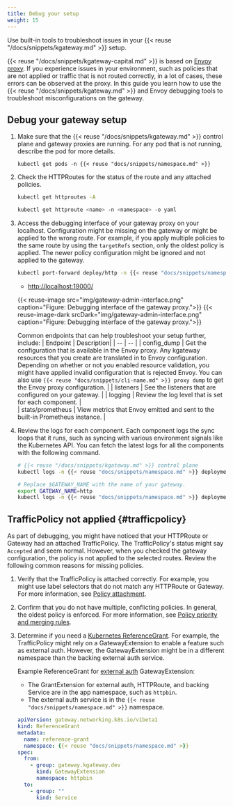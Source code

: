 ```yaml
---
title: Debug your setup
weight: 15
---
```


Use built-in tools to troubleshoot issues in your {{< reuse "/docs/snippets/kgateway.md" >}} setup.

{{< reuse "/docs/snippets/kgateway-capital.md" >}} is based on [Envoy proxy](https://www.envoyproxy.io). If you experience issues in your environment, such as policies that are not applied or traffic that is not routed correctly, in a lot of cases, these errors can be observed at the proxy. In this guide you learn how to use the {{< reuse "/docs/snippets/kgateway.md" >}} and Envoy debugging tools to troubleshoot misconfigurations on the gateway.

## Debug your gateway setup

1. Make sure that the {{< reuse "/docs/snippets/kgateway.md" >}} control plane and gateway proxies are running. For any pod that is not running, describe the pod for more details.
   
   ```shell
   kubectl get pods -n {{< reuse "docs/snippets/namespace.md" >}}
   ```
   <!-- TODO: CLI You can do that by using the `{{< reuse "docs/snippets/cli-name.md" >}} check` [command](/docs/reference/cli/glooctl_check/) that quickly checks the health of kgateway deployments, pods, and custom resources, and verifies Gloo resource configuration. Any issues that are found are reported back in the CLI output. 
   ```sh
   {{< reuse "docs/snippets/cli-name.md" >}} check
   ```
   
   Example output for a misconfigured VirtualHostOption:
   ```console
   Found rejected VirtualHostOption by '{{< reuse "docs/snippets/namespace.md" >}}': {{< reuse "docs/snippets/namespace.md" >}} jwt (Reason: 2 errors occurred:
	* invalid virtual host [http~bookinfo_example] while processing plugin enterprise_warning: Could not load configuration for the following Enterprise features: [jwt]
   ```
   -->

2. Check the HTTPRoutes for the status of the route and any attached policies.
   
   ```sh
   kubectl get httproutes -A
   ```
   ```sh
   kubectl get httproute <name> -n <namespace> -o yaml
   ```

3. Access the debugging interface of your gateway proxy on your localhost. Configuration might be missing on the gateway or might be applied to the wrong route. For example, if you apply multiple policies to the same route by using the `targetRefs` section, only the oldest policy is applied. The newer policy configuration might be ignored and not applied to the gateway.
   
   ```sh
   kubectl port-forward deploy/http -n {{< reuse "docs/snippets/namespace.md" >}} 19000 &  
   ```
   
   * [http://localhost:19000/](http://localhost:19000/)

   {{< reuse-image src="img/gateway-admin-interface.png" caption="Figure: Debugging interface of the gateway proxy.">}}
   {{< reuse-image-dark srcDark="img/gateway-admin-interface.png" caption="Figure: Debugging interface of the gateway proxy.">}}
   
   Common endpoints that can help troubleshoot your setup further, include: 
   | Endpoint | Description| 
   | -- | -- | 
   | config_dump | Get the configuration that is available in the Envoy proxy. Any kgateway resources that you create are translated in to Envoy configuration. Depending on whether or not you enabled resource validation, you might have applied invalid configuration that is rejected Envoy. You can also use `{{< reuse "docs/snippets/cli-name.md" >}} proxy dump` to get the Envoy proxy configuration. | 
   | listeners | See the listeners that are configured on your gateway. | 
   | logging | Review the log level that is set for each component. |  
   | stats/prometheus | View metrics that Envoy emitted and sent to the built-in Prometheus instance. |

4. Review the logs for each component. Each component logs the sync loops that it runs, such as syncing with various environment signals like the Kubernetes API. You can fetch the latest logs for all the components with the following command. 
   
   ```bash
   # {{< reuse "/docs/snippets/kgateway.md" >}} control plane
   kubectl logs -n {{< reuse "docs/snippets/namespace.md" >}} deployment/{{< reuse "/docs/snippets/helm-kgateway.md" >}}
   
   # Replace $GATEWAY_NAME with the name of your gateway.
   export GATEWAY_NAME=http
   kubectl logs -n {{< reuse "docs/snippets/namespace.md" >}} deployment/$GATEWAY_NAME
   ```

## TrafficPolicy not applied {#trafficpolicy}

As part of debugging, you might have noticed that your HTTPRoute or Gateway had an attached TrafficPolicy. The TrafficPolicy's status might say `Accepted` and seem normal. However, when you checked the gateway configuration, the policy is not applied to the selected routes. Review the following common reasons for missing policies.

1. Verify that the TrafficPolicy is attached correctly. For example, you might use label selectors that do not match any HTTPRoute or Gateway. For more information, see [Policy attachment](/docs/about/policies/trafficpolicy/#policy-attachment-trafficpolicy).

2. Confirm that you do not have multiple, conflicting policies. In general, the oldest policy is enforced. For more information, see [Policy priority and merging rules](/docs/about/policies/trafficpolicy/#policy-priority-and-merging-rules).

3. Determine if you need a [Kubernetes ReferenceGrant](https://gateway-api.sigs.k8s.io/api-types/referencegrant/). For example, the TrafficPolicy might rely on a GatewayExtension to enable a feature such as external auth. However, the GatewayExtension might be in a different namespace than the backing external auth service.

   Example ReferenceGrant for [external auth](/docs/security/external-auth/) GatewayExtension:

   * The GrantExtension for external auth, HTTPRoute, and backing Service are in the app namespace, such as `httpbin`.
   * The external auth service is in the `{{< reuse "docs/snippets/namespace.md" >}}` namespace.

   ```yaml
   apiVersion: gateway.networking.k8s.io/v1beta1
   kind: ReferenceGrant
   metadata:
     name: reference-grant
     namespace: {{< reuse "docs/snippets/namespace.md" >}}
   spec:
     from:
       - group: gateway.kgateway.dev
         kind: GatewayExtension
         namespace: httpbin
     to:
       - group: ""
         kind: Service
   ```

<!-- TODO: CLI
## Before you begin

If you have not done yet, install the `{{< reuse "docs/snippets/cli-name.md" >}}` CLI. The `{{< reuse "docs/snippets/cli-name.md" >}}` CLI is a convenient tool that helps you gather important information about your gateway proxy. To install the `{{< reuse "docs/snippets/cli-name.md" >}}`, you run the following command: 
```sh
curl -sL https://run.solo.io/gloo/install | sh
export PATH=$HOME/.gloo/bin:$PATH
```

{{% callout type="info" %}}
Make sure to use the version of `{{< reuse "docs/snippets/cli-name.md" >}}` that matches your installed version.
{{% /callout %}}

-->

<!-- TODO: CLI
5. Check the proxy configuration that is served by the kgateway xDS server. When you create kgateway resources, these resources are translated into Envoy configuration and sent to the xDS server. If kgateway resources are configured correctly, the configuration must be included in the proxy configuration that is served by the xDS server. 
   ```sh
   {{< reuse "docs/snippets/cli-name.md" >}} proxy served-config --name http
   ```

6. Review the logs for each component. Each component logs the sync loops that it runs, such as syncing with various environment signals like the Kubernetes API. You can fetch the latest logs for all the components with the following command. 
   ```bash
   {{< reuse "docs/snippets/cli-name.md" >}} debug logs
   # save the logs to a file
   {{< reuse "docs/snippets/cli-name.md" >}} debug logs -f gloo.log
   # only print errors
   {{< reuse "docs/snippets/cli-name.md" >}} debug logs --errors-only
   ```
   
   You can use the `kubectl logs` command to view logs for individual components. 
   ```bash
   kubectl logs -f -n {{< reuse "docs/snippets/namespace.md" >}} -l kgateway=kgateway
   ```

   To follow the logs of other kgateway components, simply change the value of the `gloo` label as shown in the table below.

   | Component | Command |
   | ------------- | ------------- |
   | Gloo control plane | `kubectl logs -f -n {{< reuse "docs/snippets/namespace.md" >}} -l kgateway=kgateway` |
   | kgateway proxy {{< callout type="info" >}}To view logs for incoming requests to your gateway proxy, be sure to <a href="/docs/security/access-logging/" >enable access logging</a> first.{{< /callout >}}| `kubectl logs -f -n {{< reuse "docs/snippets/namespace.md" >}} -l gloo=kube-gateway` |
   | Redis | `kubectl logs -f -n {{< reuse "docs/snippets/namespace.md" >}} -l gloo=redis` |

7. If you still cannot troubleshoot the issue, capture the logs and the state of kgateway in a file. 
   ```bash
   {{< reuse "docs/snippets/cli-name.md" >}} debug logs -f gloo-logs.log
   {{< reuse "docs/snippets/cli-name.md" >}} debug yaml -f gloo-yamls.yaml
   ```
   -->